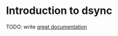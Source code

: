 # Introduction to dsync

TODO: write [great documentation](http://jacobian.org/writing/what-to-write/)
